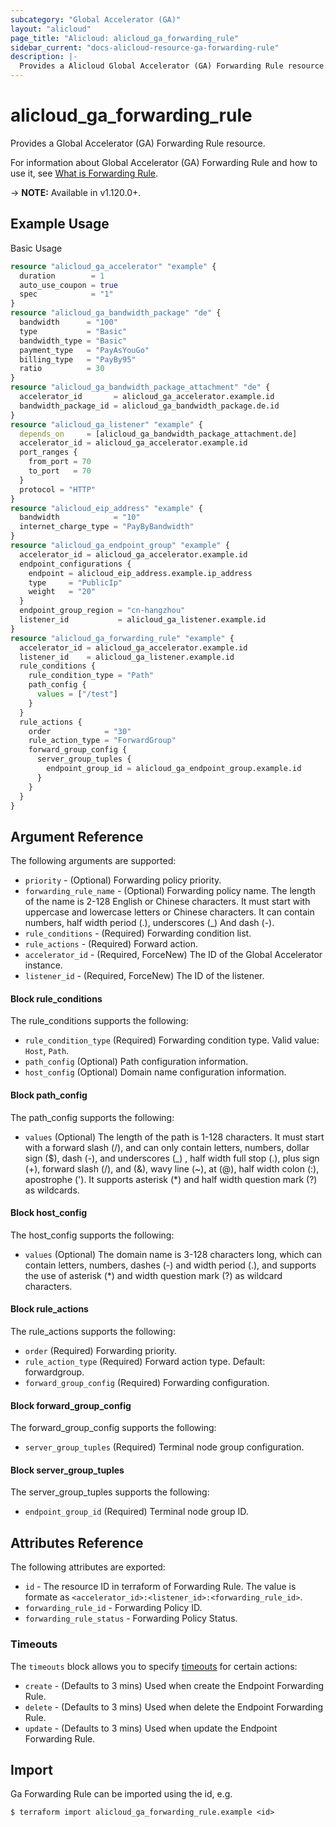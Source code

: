 ```yaml
---
subcategory: "Global Accelerator (GA)"
layout: "alicloud"
page_title: "Alicloud: alicloud_ga_forwarding_rule"
sidebar_current: "docs-alicloud-resource-ga-forwarding-rule"
description: |-
  Provides a Alicloud Global Accelerator (GA) Forwarding Rule resource.
---
```


# alicloud\_ga\_forwarding\_rule

Provides a Global Accelerator (GA) Forwarding Rule resource.

For information about Global Accelerator (GA) Forwarding Rule and how to use it, see [What is Forwarding Rule](https://www.alibabacloud.com/help/zh/doc-detail/205815.htm).

-> **NOTE:** Available in v1.120.0+.

## Example Usage

Basic Usage

```terraform
resource "alicloud_ga_accelerator" "example" {
  duration        = 1
  auto_use_coupon = true
  spec            = "1"
}
resource "alicloud_ga_bandwidth_package" "de" {
  bandwidth      = "100"
  type           = "Basic"
  bandwidth_type = "Basic"
  payment_type   = "PayAsYouGo"
  billing_type   = "PayBy95"
  ratio          = 30
}
resource "alicloud_ga_bandwidth_package_attachment" "de" {
  accelerator_id       = alicloud_ga_accelerator.example.id
  bandwidth_package_id = alicloud_ga_bandwidth_package.de.id
}
resource "alicloud_ga_listener" "example" {
  depends_on     = [alicloud_ga_bandwidth_package_attachment.de]
  accelerator_id = alicloud_ga_accelerator.example.id
  port_ranges {
    from_port = 70
    to_port   = 70
  }
  protocol = "HTTP"
}
resource "alicloud_eip_address" "example" {
  bandwidth            = "10"
  internet_charge_type = "PayByBandwidth"
}
resource "alicloud_ga_endpoint_group" "example" {
  accelerator_id = alicloud_ga_accelerator.example.id
  endpoint_configurations {
    endpoint = alicloud_eip_address.example.ip_address
    type     = "PublicIp"
    weight   = "20"
  }
  endpoint_group_region = "cn-hangzhou"
  listener_id           = alicloud_ga_listener.example.id
}
resource "alicloud_ga_forwarding_rule" "example" {
  accelerator_id = alicloud_ga_accelerator.example.id
  listener_id    = alicloud_ga_listener.example.id
  rule_conditions {
    rule_condition_type = "Path"
    path_config {
      values = ["/test"]
    }
  }
  rule_actions {
    order            = "30"
    rule_action_type = "ForwardGroup"
    forward_group_config {
      server_group_tuples {
        endpoint_group_id = alicloud_ga_endpoint_group.example.id
      }
    }
  }
}

```

## Argument Reference

The following arguments are supported:

* `priority` - (Optional) Forwarding policy priority.
* `forwarding_rule_name` - (Optional) Forwarding policy name. The length of the name is 2-128 English or Chinese characters. It must start with uppercase and lowercase letters or Chinese characters. It can contain numbers, half width period (.), underscores (_) And dash (-).
* `rule_conditions` - (Required) Forwarding condition list.
* `rule_actions` - (Required) Forward action.
* `accelerator_id` - (Required, ForceNew) The ID of the Global Accelerator instance.
* `listener_id` - (Required, ForceNew) The ID of the listener.

#### Block rule_conditions

The rule_conditions supports the following:

* `rule_condition_type` (Required) Forwarding condition type. Valid value: `Host`, `Path`. 
* `path_config` (Optional) Path configuration information.
* `host_config` (Optional) Domain name configuration information.

#### Block path_config

The path_config supports the following:

* `values` (Optional) The length of the path is 1-128 characters. It must start with a forward slash (/), and can only contain letters, numbers, dollar sign ($), dash (-), and underscores (_) , half width full stop (.), plus sign (+), forward slash (/), and (&), wavy line (~), at (@), half width colon (:), apostrophe ('). It supports asterisk (*) and half width question mark (?) as wildcards.

#### Block host_config

The host_config supports the following:

* `values` (Optional) The domain name is 3-128 characters long, which can contain letters, numbers, dashes (-) and width period (.), and supports the use of asterisk (*) and width question mark (?) as wildcard characters.

#### Block rule_actions

The rule_actions supports the following:

* `order` (Required) Forwarding priority.
* `rule_action_type` (Required) Forward action type. Default: forwardgroup.
* `forward_group_config` (Required) Forwarding configuration. 

#### Block forward_group_config

The forward_group_config supports the following:

* `server_group_tuples` (Required) Terminal node group configuration.

#### Block server_group_tuples

The server_group_tuples supports the following:

* `endpoint_group_id` (Required) Terminal node group ID.
                                                                        
## Attributes Reference

The following attributes are exported:

* `id` - The resource ID in terraform of Forwarding Rule. The value is formate as `<accelerator_id>:<listener_id>:<forwarding_rule_id>`.
* `forwarding_rule_id` - Forwarding Policy ID.
* `forwarding_rule_status` - Forwarding Policy Status.

### Timeouts

The `timeouts` block allows you to specify [timeouts](https://www.terraform.io/docs/configuration-0-11/resources.html#timeouts) for certain actions:

* `create` - (Defaults to 3 mins) Used when create the Endpoint Forwarding Rule.
* `delete` - (Defaults to 3 mins) Used when delete the Endpoint Forwarding Rule.
* `update` - (Defaults to 3 mins) Used when update the Endpoint Forwarding Rule.

## Import

Ga Forwarding Rule can be imported using the id, e.g.

```
$ terraform import alicloud_ga_forwarding_rule.example <id>
```
